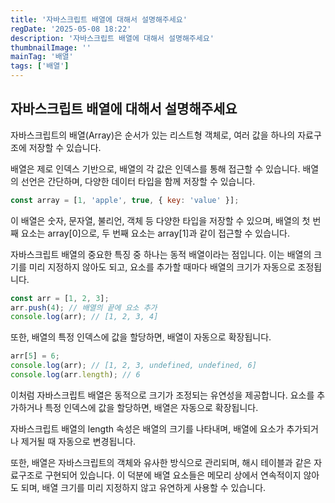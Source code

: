 ```yaml
---
title: '자바스크립트 배열에 대해서 설명해주세요'
regDate: '2025-05-08 18:22'
description: '자바스크립트 배열에 대해서 설명해주세요'
thumbnailImage: ''
mainTag: '배열'
tags: ['배열']
---
```


## 자바스크립트 배열에 대해서 설명해주세요

자바스크립트의 배열(Array)은 순서가 있는 리스트형 객체로, 여러 값을 하나의 자료구조에 저장할 수 있습니다.

배열은 제로 인덱스 기반으로, 배열의 각 값은 인덱스를 통해 접근할 수 있습니다. 배열의 선언은 간단하며, 다양한 데이터 타입을 함께 저장할 수 있습니다.

```js
const array = [1, 'apple', true, { key: 'value' }];
```

이 배열은 숫자, 문자열, 불리언, 객체 등 다양한 타입을 저장할 수 있으며, 배열의 첫 번째 요소는 array[0]으로, 두 번째 요소는 array[1]과 같이 접근할 수 있습니다.

자바스크립트 배열의 중요한 특징 중 하나는 동적 배열이라는 점입니다. 이는 배열의 크기를 미리 지정하지 않아도 되고, 요소를 추가할 때마다 배열의 크기가 자동으로 조정됩니다.

```js
const arr = [1, 2, 3];
arr.push(4); // 배열의 끝에 요소 추가
console.log(arr); // [1, 2, 3, 4]
```

또한, 배열의 특정 인덱스에 값을 할당하면, 배열이 자동으로 확장됩니다.

```js
arr[5] = 6;
console.log(arr); // [1, 2, 3, undefined, undefined, 6]
console.log(arr.length); // 6
```

이처럼 자바스크립트 배열은 동적으로 크기가 조정되는 유연성을 제공합니다. 요소를 추가하거나 특정 인덱스에 값을 할당하면, 배열은 자동으로 확장됩니다.

자바스크립트 배열의 length 속성은 배열의 크기를 나타내며, 배열에 요소가 추가되거나 제거될 때 자동으로 변경됩니다.

또한, 배열은 자바스크립트의 객체와 유사한 방식으로 관리되며, 해시 테이블과 같은 자료구조로 구현되어 있습니다. 이 덕분에 배열 요소들은 메모리 상에서 연속적이지 않아도 되며, 배열 크기를 미리 지정하지 않고 유연하게 사용할 수 있습니다.